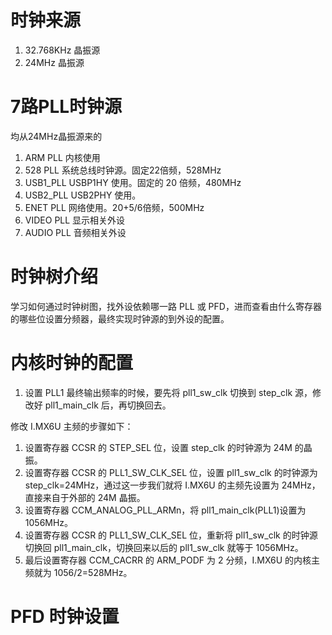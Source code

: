 # 时钟来源
1. 32.768KHz 晶振源
2. 24MHz 晶振源

# 7路PLL时钟源

均从24MHz晶振源来的

1. ARM PLL      内核使用
2. 528 PLL      系统总线时钟源。固定22倍频，528MHz
3. USB1_PLL     USBP1HY 使用。固定的 20 倍频，480MHz
4. USB2_PLL     USB2PHY 使用。
5. ENET PLL     网络使用。20+5/6倍频，500MHz
6. VIDEO PLL    显示相关外设
7. AUDIO PLL    音频相关外设

# 时钟树介绍

学习如何通过时钟树图，找外设依赖哪一路 PLL 或 PFD，进而查看由什么寄存器的哪些位设置分频器，最终实现时钟源的到外设的配置。

# 内核时钟的配置

1. 设置 PLL1 最终输出频率的时候，要先将 pll1_sw_clk 切换到 step_clk 源，修改好 pll1_main_clk 后，再切换回去。

修改 I.MX6U 主频的步骤如下：
1. 设置寄存器 CCSR 的 STEP_SEL 位，设置 step_clk 的时钟源为 24M 的晶振。
2. 设置寄存器 CCSR 的 PLL1_SW_CLK_SEL 位，设置 pll1_sw_clk 的时钟源为 step_clk=24MHz，通过这一步我们就将 I.MX6U 的主频先设置为 24MHz，直接来自于外部的 24M 晶振。
3. 设置寄存器 CCM_ANALOG_PLL_ARMn，将 pll1_main_clk(PLL1)设置为 1056MHz。
4. 设置寄存器 CCSR 的 PLL1_SW_CLK_SEL 位，重新将 pll1_sw_clk 的时钟源切换回 pll1_main_clk，切换回来以后的 pll1_sw_clk 就等于 1056MHz。
5. 最后设置寄存器 CCM_CACRR 的 ARM_PODF 为 2 分频，I.MX6U 的内核主频就为 1056/2=528MHz。

# PFD 时钟设置